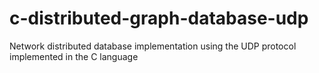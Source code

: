 # c-distributed-graph-database-udp
Network distributed database implementation using the UDP protocol implemented in the C language
